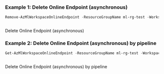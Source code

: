 ### Example 1: Delete Online Endpoint (asynchronous)
```powershell
Remove-AzMlWorkspaceOnlineEndpoint -ResourceGroupName ml-rg-test -WorkspaceName mlworkspace-cli01 -Name online-pwsh01
```

```output
```

Delete Online Endpoint (asynchronous)

### Example 2: Delete Online Endpoint (asynchronous) by pipeline
```powershell
Get-AzMlWorkspaceOnlineEndpoint -ResourceGroupName ml-rg-test -WorkspaceName mlworkspace-cli01 -Name online-pwsh01 | Remove-AzMlWorkspaceOnlineEndpoint
```

```output
```

Delete Online Endpoint (asynchronous) by pipeline

